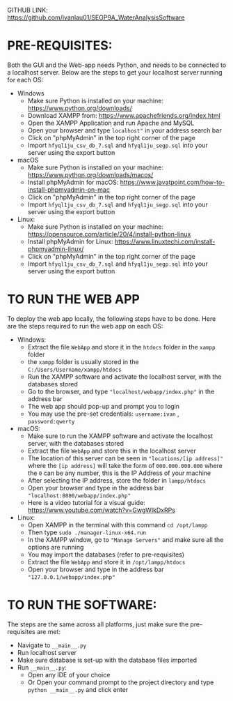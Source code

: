 GITHUB LINK: https://github.com/ivanlau01/SEGP9A_WaterAnalysisSoftware

# PRE-REQUISITES:

Both the GUI and the Web-app needs Python, and needs to be connected to a localhost server. Below are the steps to get your localhost server running for each OS: 
  - Windows
      - Make sure Python is installed on your machine: https://www.python.org/downloads/
      - Download XAMPP from: https://www.apachefriends.org/index.html
      - Open the XAMPP Application and run Apache and MySQL
      - Open your browser and type `localhost"` in your address search bar
      - Click on "phpMyAdmin" in the top right corner of the page 
      - Import `hfyql1ju_csv_db_7.sql` and `hfyql1ju_segp.sql` into your server using the export button
  - macOS
      - Make sure Python is installed on your machine: https://www.python.org/downloads/macos/
      - Install phpMyAdmin for macOS: https://www.javatpoint.com/how-to-install-phpmyadmin-on-mac
      - Click on "phpMyAdmin" in the top right corner of the page 
      - Import `hfyql1ju_csv_db_7.sql` and `hfyql1ju_segp.sql` into your server using the export button
  - Linux:
      - Make sure Python is installed on your machine: https://opensource.com/article/20/4/install-python-linux
      - Install phpMyAdmin for Linux: https://www.linuxtechi.com/install-phpmyadmin-linux/
      - Click on "phpMyAdmin" in the top right corner of the page 
      - Import `hfyql1ju_csv_db_7.sql` and `hfyql1ju_segp.sql` into your server using the export button

# TO RUN THE WEB APP

To deploy the web app locally, the following steps have to be done. 
Here are the steps required to run the web app on each OS:
  - Windows:
      - Extract the file `WebApp` and store it in the `htdocs` folder in the `xampp` folder
      - the `xampp` folder is usually stored in the `C:/Users/Username/xampp/htdocs`
      - Run the XAMPP software and activate the localhost server, with the databases stored
      - Go to the browser, and type `"localhost/webapp/index.php"` in the address bar
      - The web app should pop-up and prompt you to login
      - You may use the pre-set credentials: `username:ivan` , `password:qwerty`
  - macOS:
      - Make sure to run the XAMPP software and activate the localhost server, with the databases stored
      - Extract the file `WebApp` and store this in the localhost server
      - The location of this server can be seen in `"locations/[ip address]"` where the `[ip address]` will take the form of `000.000.000.000` where the `0` can be any number, this is the IP Address of your machine
      - After selecting the IP address, store the folder in `lampp/htdocs`
      - Open your browser and type in the address bar `"localhost:8080/webapp/index.php"`
      - Here is a video tutorial for a visual guide: https://www.youtube.com/watch?v=GwgWlkDxRPs
  - Linux:
      - Open XAMPP in the terminal with this command `cd /opt/lampp`
      - Then type `sudo ./manager-linux-x64.run` 
      - In the XAMPP window, go to `"Manage Servers"` and make sure all the options are running
      - You may import the databases (refer to pre-requisites)
      - Extract the file `WebApp` and store it in `/opt/lampp/htdocs`
      - Open your browser and type in the address bar `"127.0.0.1/webapp/index.php"`

# TO RUN THE SOFTWARE: 

The steps are the same across all platforms, just make sure the pre-requisites are met: 

  - Navigate to `__main__.py`
  - Run localhost server
  - Make sure database is set-up with the database files imported
  - Run `__main__.py`: 
     - Open any IDE of your choice 
     - Or Open your command prompt to the project directory and type `python __main__.py` and click enter
